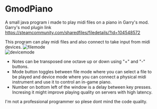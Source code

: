 # GmodPiano
A small java program i made to play midi files on a piano in Garry's mod.\
Garry's mod plugin link https://steamcommunity.com/sharedfiles/filedetails/?id=104548572

This program can play midi files and also connect to take input from midi devices.
![filemode](https://user-images.githubusercontent.com/18397628/110494810-9b447180-80fc-11eb-85be-b46b93f27b3d.png)\
![devicemode](https://user-images.githubusercontent.com/18397628/110494820-9da6cb80-80fc-11eb-9a13-1076b98cc114.png)

* Notes can be transposed one octave up or down using "+" and "-" buttons.
* Mode button toggles between file mode where you can select a file to be played and device mode where you can connect a physical midi instrument and use it to control an in-game piano.
* Number on bottom left of the window is a delay between key presses. Incresing it might improve playing quality on servers with high latency.

I'm not a professional programmer so plese dont mind the code quality.
